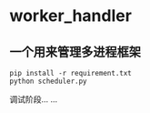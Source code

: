 # worker_handler

## 一个用来管理多进程框架

```
pip install -r requirement.txt
python scheduler.py
```

调试阶段... ...
